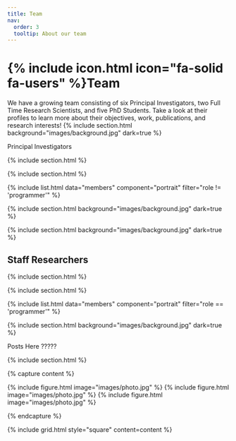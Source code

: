 ```yaml
---
title: Team
nav:
  order: 3
  tooltip: About our team
---
```


# {% include icon.html icon="fa-solid fa-users" %}Team

We have a growing team consisting of six Principal Investigators, two Full Time Research Scientists, and five PhD Students. Take a look at their profiles to learn more about their objectives, work, publications, and research interests!
{% include section.html background="images/background.jpg" dark=true %}

Principal Investigators

{% include section.html %}

{% include section.html %}

{% include list.html data="members" component="portrait" filter="role != 'programmer'" %}

{% include section.html background="images/background.jpg" dark=true %}

{% include section.html background="images/background.jpg" dark=true %}

<h2> <strong> Staff Researchers </strong> </h2>
{% include section.html %}

{% include section.html %}

{% include list.html data="members" component="portrait" filter="role == 'programmer'" %}

{% include section.html background="images/background.jpg" dark=true %}

Posts Here ?????

{% include section.html %}

{% capture content %}

{% include figure.html image="images/photo.jpg" %}
{% include figure.html image="images/photo.jpg" %}
{% include figure.html image="images/photo.jpg" %}

{% endcapture %}

{% include grid.html style="square" content=content %}
